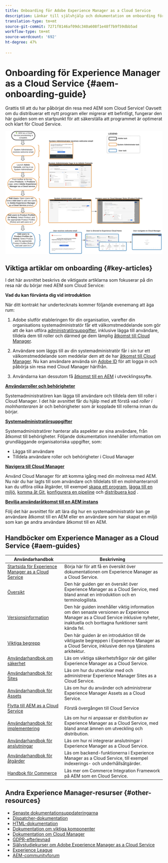```yaml
---
title: Onboarding för Adobe Experience Manager as a Cloud Service
description: Länkar till självhjälp och dokumentation om onboarding för Adobe Experience Manager as a Cloud Service
translation-type: tm+mt
source-git-commit: 7271f8146af09dc340a608f1e48f7b9f59dbb5ad
workflow-type: tm+mt
source-wordcount: '692'
ht-degree: 47%

---
```



# Onboarding för Experience Manager as a Cloud Service {#aem-onboarding-guide}

Grattis till att du har påbörjat din resa med AEM som Cloud Service! Oavsett om du distribuerar ett nytt program eller migrerar ett befintligt, fungerar den här guiden som en startpunkt för att säkerställa att programmet är optimerat och klart för Cloud Service.

![](/help/onboarding/getting-access-to-aem-in-cloud/assets/customer-journey.png)

## Viktiga artiklar om onboarding {#key-articles}

I det här avsnittet beskrivs de viktigaste artiklarna som fokuserar på din resa när du börjar med AEM som Cloud Service:

**Vad du kan förvänta dig vid introduktion**

När ditt kontrakt har undertecknats kommer följande evenemang att äga rum:

1. Adobe slutför etableringen för din organisation, varefter din organisations systemadministratör får ett välkomstmeddelande som gör att de kan utföra [administratörsuppgifter](/help/onboarding/what-is-required/add-users-assign-cm-roles.md), inklusive lägga till användare, tilldela dem till roller och därmed ge dem lämplig [åtkomst till Cloud Manager](/help/onboarding/what-is-required/navigate-to-cloud-manager.md).

1. Användare som läggs till av din systemadministratör får i sin tur ett välkomstmeddelande som meddelar dem att de har [åtkomst till Cloud Manager](/help/onboarding/what-is-required/navigate-to-cloud-manager.md). Nu kan användare använda sin [Adobe ID](/help/onboarding/what-is-required/get-your-adobe-id.md) för att logga in och påbörja sin resa med Cloud Manager härifrån.


1. Användarna kan dessutom få [åtkomst till en AEM](/help/onboarding/what-is-required/accessing-aem-instance.md) i utvecklingssyfte.

**[Användarroller och behörigheter](/help/onboarding/what-is-required/user-roles-permissions.md)**

Systemadministratören kan lägga till användare och tilldela dem till roller i Cloud Manager. I det här avsnittet får du hjälp med att förstå vad *roller i molnhanteraren* är och behörigheter som är kopplade till rollerna innan du börjar.

**[Systemadministratörsuppgifter](/help/onboarding/what-is-required/add-users-assign-cm-roles.md)**

Systemadministratörer hanterar alla aspekter av sina användare, från åtkomst till behörigheter. Följande dokumentation innehåller information om grundläggande organisatoriska uppgifter, som:

* Lägga till användare
* Tilldela användare roller och behörigheter i Cloud Manager

**[Navigera till Cloud Manager](/help/onboarding/what-is-required/navigate-to-cloud-manager.md)**

Använd Cloud Manager för att komma igång med din molnresa med AEM. Nu när du har lagts till som användare och tilldelats till en molnhanterarroll kan du utföra olika åtgärder, till exempel [skapa ett program](/help/onboarding/getting-access-to-aem-in-cloud/understand-program-types.md), [lägga till en miljö](/help/implementing/cloud-manager/manage-environments.md), [komma åt Git](/help/implementing/cloud-manager/accessing-git.md), [konfigurera en pipeline](/help/implementing/cloud-manager/configure-pipeline.md) och [distribuera kod](/help/implementing/cloud-manager/deploy-code.md) .

**[Bevilja användaråtkomst till en AEM instans](/help/onboarding/what-is-required/accessing-aem-instance.md)**

Följ det här avsnittet för att lära dig hur en systemadministratör kan ge användare åtkomst till en AEM eller en användare som har skapat en miljö som kan ge andra användare åtkomst till en AEM.

## Handböcker om Experience Manager as a Cloud Service {#aem-guides}

| Användarhandbok | Beskrivning |
|---|---|
| [Startsida för Experience Manager as a Cloud Service](/help/landing/home.md) | Börja här för att få en översikt över dokumentationen om Experience Manager as a Cloud Service. |
| [Översikt](/help/overview/home.md) | Den här guiden ger en översikt över Experience Manager as a Cloud Service, med bland annat en introduktion och en terminologilista. |
| [Versionsinformation](/help/release-notes/home.md) | Den här guiden innehåller viktig information om den senaste versionen av Experience Manager as a Cloud Service inklusive nyheter, inaktuella och borttagna funktioner samt kända fel. |
| [Viktiga begrepp](/help/core-concepts/home.md) | Den här guiden är en introduktion till de viktigaste begreppen i Experience Manager as a Cloud Service, inklusive den nya tjänstens arkitektur. |
| [Användarhandbok om säkerhet](/help/security/home.md) | Läs om viktiga säkerhetsfrågor när det gäller Experience Manager as a Cloud Service. |
| [Användarhandbok för Sites](/help/sites-cloud/home.md) | Läs om hur du utvecklar med och administrerar Experience Manager Sites as a Cloud Service. |
| [Användarhandbok för Assets](/help/assets/home.md) | Läs om hur du använder och administrerar Experience Manager Assets as a Cloud Service. |
| [Flytta till AEM as a Cloud Service](/help/move-to-cloud-service/home.md) | Förstå övergången till Cloud Service |
| [Användarhandbok för implementering](/help/implementing/home.md) | Läs om hur ni anpassar er distribution av Experience Manager as a Cloud Service, med bland annat ämnen om utveckling och distribution. |
| [Användarhandbok för anslutningar](/help/connectors/home.md) | Läs om hur ni integrerar anslutningar i Experience Manager as a Cloud Service. |
| [Användarhandbok för åtgärder](/help/operations/home.md) | Läs om backend-funktionerna i Experience Manager as a Cloud Service, till exempel indexerings- och underhållsåtgärder. |
| [Handbok för Commerce](/help/commerce-cloud/home.md) | Läs mer om Commerce Integration Framework på AEM som en Cloud Service. |

## Andra Experience Manager-resurser {#other-resources}

* [Senaste dokumentationsuppdateringarna](https://helpx.adobe.com/experience-manager/documentation-updates.html#AEMasaCloudService)
* [Dispatcher-dokumentation](/help/implementing/dispatcher/overview.md)
* [HTML-dokumentation](https://docs.adobe.com/content/help/en/experience-manager-htl/using/overview.html)
* [Dokumentation om viktiga komponenter](https://docs.adobe.com/content/help/en/experience-manager-core-components/using/introduction.html)
* [Dokumentation om Cloud Manager](https://docs.adobe.com/content/help/en/experience-manager-cloud-service/onboarding/getting-access/cloud-service-programs/first-time-login.html)
* [GDPR-efterlevnad](/help/onboarding/data-privacy-and-protection-readiness/aem-readiness.md)
* [Självstudiekurser om Adobe Experience Manager as a Cloud Service](https://docs.adobe.com/content/help/en/experience-manager-learn/cloud-service/overview.html)
* [Experience League](https://guided.adobe.com/?promoid=K42KVXHD&amp;mv=other#solutions/experience-manager)
* [AEM-communityforum](https://forums.adobe.com/community/experience-cloud/marketing-cloud/experience-manager)